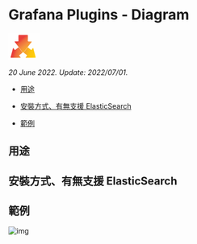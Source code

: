 # Grafana Plugins - Diagram 

![img](Diagram_icon.png)

*20 June 2022. Update: 2022/07/01.*

* [用途](#use)

* [安裝方式、有無支援 ElasticSearch](#install)

* [範例](#example)

<h2 id="use">用途</h2>



<h2 id="install">安裝方式、有無支援 ElasticSearch</h2>





<h2 id="example">範例</h2>

![img](AJAX.png)

